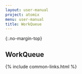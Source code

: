 ```yaml
---
layout: user-manual
project: atomix
menu: user-manual
title: WorkQueue
---
```


{:.no-margin-top}
## WorkQueue

{% include common-links.html %}
